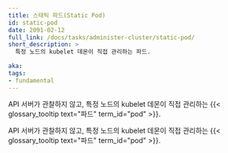 ```yaml
---
title: 스태틱 파드(Static Pod)
id: static-pod
date: 2091-02-12
full_link: /docs/tasks/administer-cluster/static-pod/
short_description: >
  특정 노드의 kubelet 데몬이 직접 관리하는 파드.

aka:
tags:
- fundamental
---
```

API 서버가 관찰하지 않고, 특정 노드의 kubelet 데몬이 직접 관리하는 {{< glossary_tooltip text="파드" term_id="pod" >}}.

<!--more-->
API 서버가 관찰하지 않고, 특정 노드의 kubelet 데몬이 직접 관리하는 {{< glossary_tooltip text="파드" term_id="pod" >}}.
